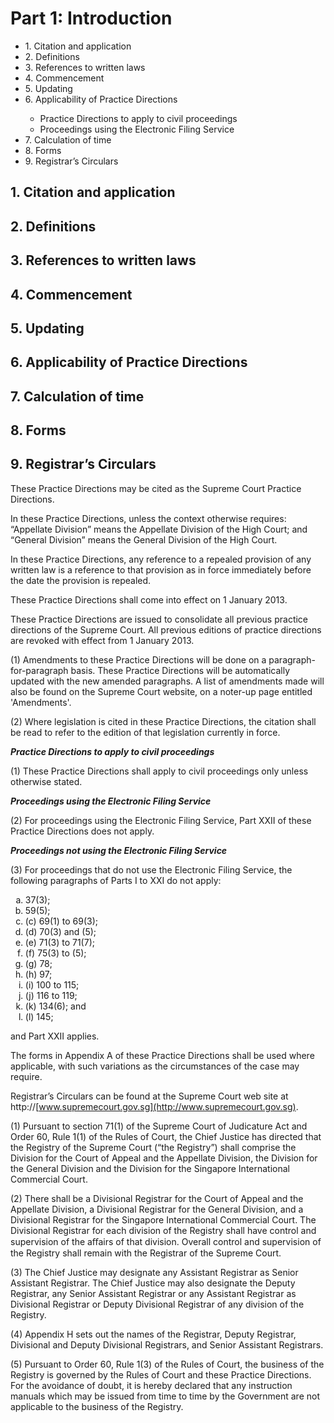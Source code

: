 # Part 1: Introduction

<ul type="*">
	<li>1. Citation and application</li>
	<li>2. Definitions</li>
	<li>3. References to written laws</li>
	<li>4. Commencement</li>
	<li>5. Updating</li>
	<li>6. Applicability of Practice Directions</li>
		<ul>
			<li>Practice Directions to apply to civil proceedings</li>
			<li>Proceedings using the Electronic Filing Service</li>
		</ul>
	<li>7. Calculation of time</li>
	<li>8. Forms</li>
	<li>9. Registrar’s Circulars</li>
</ul>

## 1. Citation and application
## 2. Definitions
## 3. References to written laws
## 4. Commencement
## 5. Updating
## 6. Applicability of Practice Directions
## 7. Calculation of time
## 8. Forms
## 9. Registrar’s Circulars

These Practice Directions may be cited as the Supreme Court Practice Directions.

In these Practice Directions, unless the context otherwise requires:<br>
 “Appellate Division” means the Appellate Division of the High Court; and<br>
 “General Division” means the General Division of the High Court.

In these Practice Directions, any reference to a repealed provision of any written law is a reference to that provision as in force immediately before the date the provision is repealed.

These Practice Directions shall come into effect on 1 January 2013.

These Practice Directions are issued to consolidate all previous practice directions of the Supreme Court.  All previous editions of practice directions are revoked with effect from 1 January 2013.

(1) Amendments to these Practice Directions will be done on a paragraph-for-paragraph basis.  These Practice Directions will be
automatically updated with the new amended paragraphs.  A list of amendments made will also be found on the Supreme Court website, on a noter-up page entitled 'Amendments'.

(2) Where legislation is cited in these Practice Directions, the citation shall be read to refer to the edition of that legislation currently in force.

***Practice Directions to apply to civil proceedings***

(1) These Practice Directions shall apply to civil proceedings only unless otherwise stated.

***Proceedings using the Electronic Filing Service***

(2) For proceedings using the Electronic Filing Service, Part XXII of these Practice Directions does not apply.

***Proceedings not using the Electronic Filing Service***

(3) For proceedings that do not use the Electronic Filing Service, the following paragraphs of Parts I to XXI do not apply:

<ol type="a">
	<li>37(3);</li>
	<li>59(5);</li>
	<li>(c) 69(1) to 69(3);</li>
	<li>(d) 70(3) and (5);</li>
	<li>(e) 71(3) to 71(7);</li>
	<li>(f) 75(3) to (5);</li>
	<li>(g) 78;</li>
	<li>(h) 97;</li>
	<li>(i) 100 to 115;</li>
	<li>(j) 116 to 119;</li>
	<li>(k) 134(6); and</li>
	<li>(l) 145;</li>
</ol>

and Part XXII applies.

The forms in Appendix A of these Practice Directions shall be used where applicable, with such variations as the circumstances of the case may require.

Registrar’s Circulars can be found at the Supreme Court web site at http://[www.supremecourt.gov.sg](http://www.supremecourt.gov.sg).

(1) Pursuant to section 71(1) of the Supreme Court of Judicature Act and Order 60, Rule 1(1) of the Rules of Court, the Chief Justice has directed that the Registry of the Supreme Court (“the Registry”) shall comprise the Division for the Court of Appeal and the Appellate Division, the Division for the General Division and the Division for the Singapore International Commercial Court.

(2) There shall be a Divisional Registrar for the Court of Appeal and the Appellate Division, a Divisional Registrar for the General Division, and a Divisional Registrar for the Singapore International Commercial Court. The Divisional Registrar for each division of the Registry shall have control and supervision of the aﬀairs of that division. Overall control and supervision of the Registry shall remain with the Registrar of the Supreme Court.

(3) The Chief Justice may designate any Assistant Registrar as Senior Assistant Registrar. The Chief Justice may also designate the Deputy Registrar, any Senior Assistant Registrar or any Assistant Registrar as Divisional Registrar or Deputy Divisional Registrar of any division of the Registry.

(4) Appendix H sets out the names of the Registrar, Deputy Registrar, Divisional and Deputy Divisional Registrars, and Senior Assistant Registrars.

(5) Pursuant to Order 60, Rule 1(3) of the Rules of Court, the business of the Registry is governed by the Rules of Court and these Practice Directions. For the avoidance of doubt, it is hereby declared that any instruction manuals which may be issued from time to time by the Government are not applicable to the business of the Registry.

